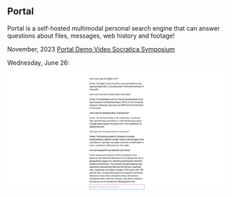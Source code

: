 ## Portal

Portal is a self-hosted multimodal personal search engine that can answer questions about files, messages, web history and footage!


November, 2023
[Portal Demo Video Socratica Symposium](https://www.youtube.com/watch?v=Vmupugz2M1s)

Wednesday, June 26:
![alt text](images/jun26.png)